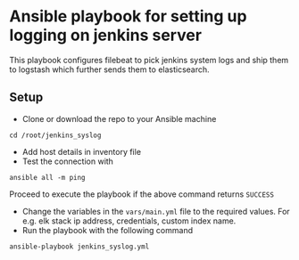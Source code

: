 # Ansible playbook for setting up logging on jenkins server
This playbook configures filebeat to pick jenkins system logs and ship them to logstash which further sends them to elasticsearch.

## Setup
- Clone or download the repo to your Ansible machine
```
cd /root/jenkins_syslog
```
- Add host details in inventory file
- Test the connection with
```
ansible all -m ping
```
Proceed to execute the playbook if the above command returns `SUCCESS`
- Change the variables in the `vars/main.yml` file to the required values. For e.g. elk stack ip address, credentials, custom index name.
- Run the playbook with the following command
```
ansible-playbook jenkins_syslog.yml
```